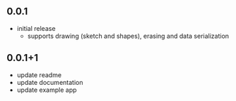 ## 0.0.1

- initial release
    - supports drawing (sketch and shapes), erasing and data serialization

## 0.0.1+1

- update readme
- update documentation
- update example app